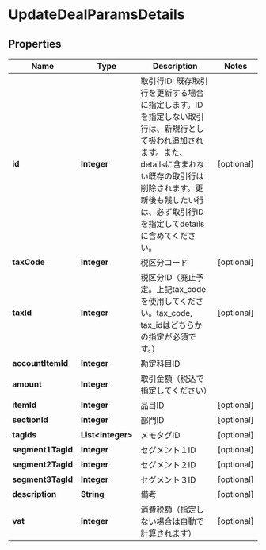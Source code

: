 

# UpdateDealParamsDetails

## Properties

Name | Type | Description | Notes
------------ | ------------- | ------------- | -------------
**id** | **Integer** | 取引行ID: 既存取引行を更新する場合に指定します。IDを指定しない取引行は、新規行として扱われ追加されます。また、detailsに含まれない既存の取引行は削除されます。更新後も残したい行は、必ず取引行IDを指定してdetailsに含めてください。 |  [optional]
**taxCode** | **Integer** | 税区分コード |  [optional]
**taxId** | **Integer** | 税区分ID（廃止予定。上記tax_codeを使用してください。tax_code, tax_idはどちらかの指定が必須です。） |  [optional]
**accountItemId** | **Integer** | 勘定科目ID | 
**amount** | **Integer** | 取引金額（税込で指定してください） | 
**itemId** | **Integer** | 品目ID |  [optional]
**sectionId** | **Integer** | 部門ID |  [optional]
**tagIds** | **List&lt;Integer&gt;** | メモタグID |  [optional]
**segment1TagId** | **Integer** | セグメント１ID |  [optional]
**segment2TagId** | **Integer** | セグメント２ID |  [optional]
**segment3TagId** | **Integer** | セグメント３ID |  [optional]
**description** | **String** | 備考 |  [optional]
**vat** | **Integer** | 消費税額（指定しない場合は自動で計算されます） |  [optional]



